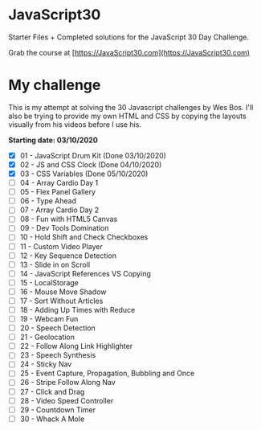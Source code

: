 ﻿# JavaScript30

Starter Files + Completed solutions for the JavaScript 30 Day Challenge.

Grab the course at [https://JavaScript30.com](https://JavaScript30.com)

# My challenge
This is my attempt at solving the 30 Javascript challenges by Wes Bos. I'll also be trying to provide my own HTML and CSS by copying the layouts visually from his videos before I use his.

**Starting date: 03/10/2020**

* [x] 01 - JavaScript Drum Kit (Done 03/10/2020)
* [x] 02 - JS and CSS Clock (Done 04/10/2020)
* [x] 03 - CSS Variables (Done 05/10/2020)
* [ ] 04 - Array Cardio Day 1
* [ ] 05 - Flex Panel Gallery
* [ ] 06 - Type Ahead
* [ ] 07 - Array Cardio Day 2
* [ ] 08 - Fun with HTML5 Canvas
* [ ] 09 - Dev Tools Domination
* [ ] 10 - Hold Shift and Check Checkboxes
* [ ] 11 - Custom Video Player
* [ ] 12 - Key Sequence Detection
* [ ] 13 - Slide in on Scroll
* [ ] 14 - JavaScript References VS Copying
* [ ] 15 - LocalStorage
* [ ] 16 - Mouse Move Shadow
* [ ] 17 - Sort Without Articles
* [ ] 18 - Adding Up Times with Reduce
* [ ] 19 - Webcam Fun
* [ ] 20 - Speech Detection
* [ ] 21 - Geolocation
* [ ] 22 - Follow Along Link Highlighter
* [ ] 23 - Speech Synthesis
* [ ] 24 - Sticky Nav
* [ ] 25 - Event Capture, Propagation, Bubbling and Once
* [ ] 26 - Stripe Follow Along Nav
* [ ] 27 - Click and Drag
* [ ] 28 - Video Speed Controller
* [ ] 29 - Countdown Timer
* [ ] 30 - Whack A Mole